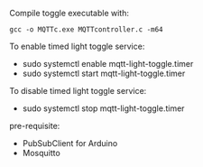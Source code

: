 Compile toggle executable with:
```
gcc -o MQTTc.exe MQTTcontroller.c -m64
```
To enable timed light toggle service:
* sudo systemctl enable mqtt-light-toggle.timer
* sudo systemctl start mqtt-light-toggle.timer

To disable timed light toggle service:
* sudo systemctl stop mqtt-light-toggle.timer

pre-requisite:
* PubSubClient for Arduino
* Mosquitto
